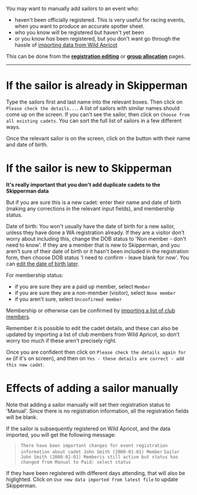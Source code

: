 
You may want to manually add sailors to an event who:

- haven't been officially registered. This is very useful for racing events, when you want to produce an accurate spotter sheet.
- who you know *will* be registered but haven't yet been
- or you know *has* been registered, but you don't want go through the hassle of [importing data from Wild Apricot](import_registration_data_help.md) 

This can be done from the [**registration editing**](registration_editing_help.md) or [**group allocation**](group_allocation_help.md) pages.
___

# If the sailor is already in Skipperman

Type the sailors first and last name into the relevant boxes. Then click on `Please check the details...`. A list of sailors with similar names should come up on the screen. If you can't see the sailor, then click on `Choose from all existing cadets`. You can sort the full list of sailors in a few different ways. 

Once the relevant sailor is on the screen, click on the button with their name and date of birth.

# If the sailor is new to Skipperman

 **It's really important that you don't add duplicate cadets to the Skipperman data**

But if you are sure this is a new cadet: enter their name and date of birth (making any corrections in the relevant input fields), and membership status. 

Date of birth: You won't usually have the date of birth for a new sailor, unless they have done a WA registration already. If they are a visitor don't worry about including this, change the DOB status to 'Non member - don't need to know'. 
If they are a member that is new to Skipperman, and you aren't sure of their date of birth or it hasn't been included in the registration form, then choose DOB status 'I need to confirm - leave blank for now'. You can [edit the date of birth later](view_and_edit_individual_cadet_help.md). 

For membership status:

- if you are sure they are a paid up member, select `Member`
- if you are sure they are a non-member (visitor), select `None member`
- if you aren't sure, select `Unconfirmed member`

Membership or otherwise can be confirmed by [importing a list of club members](import_membership_list_help). 

Remember it is possible to edit the cadet details, and these can also be updated by importing a list of club members from Wild Apricot, so don't worry too much if these aren't precisely right.

Once you are confident then click on `Please check the details again for me` (if it's on screen), and then on `Yes - these details are correct - add this new cadet`.

# Effects of adding a sailor manually

Note that adding a sailor manually will set their registration status to 'Manual'. Since there is no registration information, all the registration fields will be blank. 

If the sailor is subsequently registered on Wild Apricot, and the data imported, you will get the following message:

> `There have been important changes for event registration information about cadet John Smith (2000-01-01) Member`
> `Sailor John Smith (2000-01-01) Memberis still active but status has changed from Manual to Paid: select status `

If they have been registered with different days attending, that will also be higlighted. Click on `Use new data imported from latest file` to update Skipperman.

